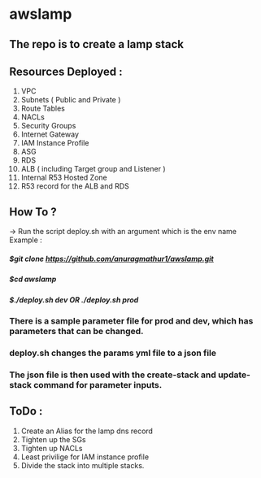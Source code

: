 # awslamp

## The repo is to create a lamp stack
## Resources Deployed :
1. VPC
2. Subnets ( Public and Private )
3. Route Tables
4. NACLs
5. Security Groups
6. Internet Gateway
7. IAM Instance Profile
8. ASG
9. RDS
10. ALB ( including Target group and Listener )
11. Internal R53 Hosted Zone
12. R53 record for the ALB and RDS

## How To ?
-> Run the script deploy.sh with an argument which is the env name
  Example : 
  ##### $git clone https://github.com/anuragmathur1/awslamp.git
  ##### $cd awslamp
  ##### $./deploy.sh dev  __OR__ ./deploy.sh prod

### There is a sample parameter file for prod and dev, which has parameters that can be changed.
### deploy.sh changes the params yml file to a json file
### The json file is then used with the create-stack and update-stack command for parameter inputs.

## ToDo : 
1. Create an Alias for the lamp dns record
2. Tighten up the SGs
3. Tighten up NACLs
4. Least privilige for IAM instance profile
5. Divide the stack into multiple stacks.
